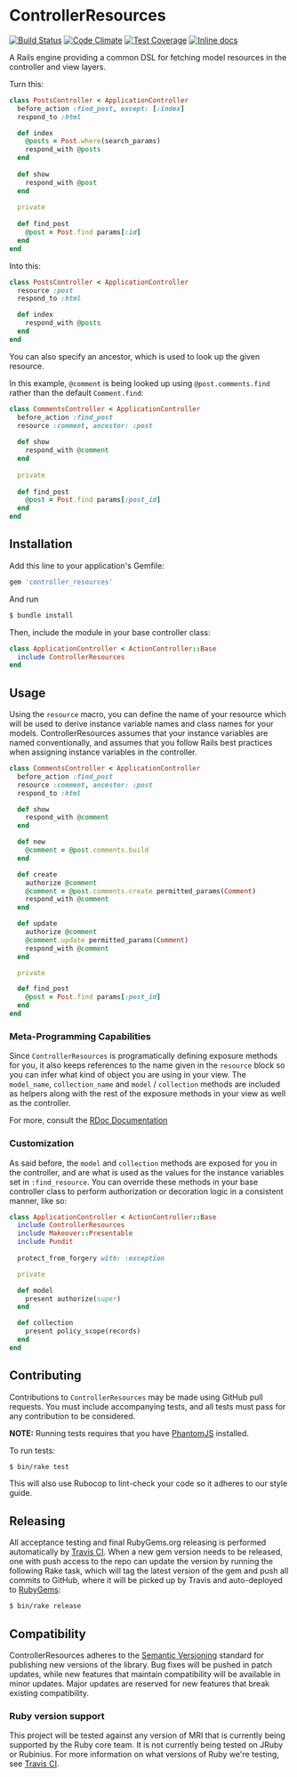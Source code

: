 # ControllerResources

[![Build Status](https://travis-ci.org/tubbo/controller_resources.svg?branch=master)](https://travis-ci.org/tubbo/controller_resources)
[![Code Climate](https://codeclimate.com/github/tubbo/controller_resources/badges/gpa.svg)](https://codeclimate.com/github/tubbo/controller_resources)
[![Test Coverage](https://codeclimate.com/github/tubbo/controller_resources/badges/coverage.svg)](https://codeclimate.com/github/tubbo/controller_resources)
[![Inline docs](http://inch-ci.org/github/tubbo/controller_resources.svg?branch=master)](http://inch-ci.org/github/tubbo/controller_resources)

A Rails engine providing a common DSL for fetching model resources in
the controller and view layers.

Turn this:

```ruby
class PostsController < ApplicationController
  before_action :find_post, except: [:index]
  respond_to :html

  def index
    @posts = Post.where(search_params)
    respond_with @posts
  end
  
  def show
    respond_with @post
  end
  
  private
  
  def find_post
    @post = Post.find params[:id]
  end
end
```

Into this:

```ruby
class PostsController < ApplicationController
  resource :post
  respond_to :html

  def index
    respond_with @posts
  end
end
```

You can also specify an ancestor, which is used to look up the given
resource.

In this example, `@comment` is being looked up using
`@post.comments.find` rather than the default `Comment.find`:

```ruby
class CommentsController < ApplicationController
  before_action :find_post
  resource :comment, ancestor: :post
  
  def show
    respond_with @comment
  end
  
  private
  
  def find_post
    @post = Post.find params[:post_id]
  end
end
```

## Installation

Add this line to your application's Gemfile:

```ruby
gem 'controller_resources'
```

And run

```bash
$ bundle install
```

Then, include the module in your base controller class:

```ruby
class ApplicationController < ActionController::Base
  include ControllerResources
end
```

## Usage

Using the `resource` macro, you can define the name of your resource
which will be used to derive instance variable names and class names for
your models. ControllerResources assumes that your instance variables
are named conventionally, and assumes that you follow Rails best
practices when assigning instance variables in the controller.

```ruby
class CommentsController < ApplicationController
  before_action :find_post
  resource :comment, ancestor: :post
  respond_to :html

  def show
    respond_with @comment
  end

  def new
    @comment = @post.comments.build
  end

  def create
    authorize @comment
    @comment = @post.comments.create permitted_params(Comment)
    respond_with @comment
  end

  def update
    authorize @comment
    @comment.update permitted_params(Comment)
    respond_with @comment
  end

  private

  def find_post
    @post = Post.find params[:post_id]
  end
end
```

### Meta-Programming Capabilities

Since `ControllerResources` is programatically defining exposure methods
for you, it also keeps references to the name given in the `resource`
block so you can infer what kind of object you are using in your view.
The `model_name`, `collection_name` and `model` / `collection` methods
are included as helpers along with the rest of the exposure methods in
your view as well as the controller.

For more, consult the [RDoc Documentation][rdoc]

### Customization

As said before, the `model` and `collection` methods are exposed for you
in the controller, and are what is used as the values for the instance
variables set in `:find_resource`. You can override these methods in
your base controller class to perform authorization or decoration logic
in a consistent manner, like so:

```ruby
class ApplicationController < ActionController::Base
  include ControllerResources
  include Makeover::Presentable
  include Pundit
  
  protect_from_forgery with: :exception

  private

  def model
    present authorize(super)
  end

  def collection
    present policy_scope(records)
  end
end
```

## Contributing

Contributions to `ControllerResources` may be made using GitHub pull
requests. You must include accompanying tests, and all tests must pass
for any contribution to be considered.

**NOTE:** Running tests requires that you have [PhantomJS][pjs]
installed.

To run tests:

```bash
$ bin/rake test
```

This will also use Rubocop to lint-check your code so it adheres to our
style guide.

## Releasing

All acceptance testing and final RubyGems.org releasing is performed
automatically by [Travis CI][ci]. When a new gem version needs to be
released, one with push access to the repo can update the version by
running the following Rake task, which will tag the latest version of
the gem and push all commits to GitHub, where it will be picked up by
Travis and auto-deployed to [RubyGems][rg]:

```bash
$ bin/rake release
```

## Compatibility

ControllerResources adheres to the [Semantic Versioning][sv]
standard for publishing new versions of the library. Bug fixes will be
pushed in patch updates, while new features that maintain compatibility
will be available in minor updates. Major updates are reserved for new
features that break existing compatibility.

### Ruby version support

This project will be tested against any version of MRI that is currently
being supported by the Ruby core team. It is not currently being tested
on JRuby or Rubinius. For more information on what versions of Ruby
we're testing, see [Travis CI][ci].

[de]: https://github.com/hashrocket/decent_exposure
[sp]: https://github.com/rails/strong_parameters
[ci]: https://travis-ci.org
[rg]: https://rubygems.org
[pjs]: http://phantomjs.org
[sv]: http://semver.org
[rdoc]: http://rubydoc.info/github/tubbo/controller_resources/master
